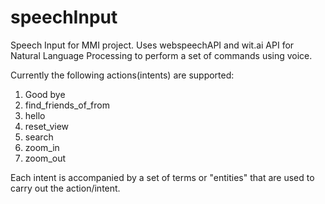 speechInput
===========

Speech Input for MMI project.
Uses webspeechAPI and wit.ai API for Natural Language Processing to perform a set of commands using voice.

 Currently the following actions(intents) are supported:
 1. Good bye
 2. find_friends_of_from
 3. hello
 4. reset_view
 5. search
 6. zoom_in
 7. zoom_out

Each intent is accompanied by a set of terms or "entities" that are used to carry out the action/intent.